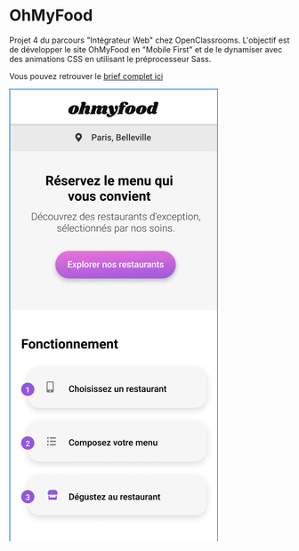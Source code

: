 # OhMyFood 

Projet 4 du parcours "Intégrateur Web" chez OpenClassrooms. 
L'objectif est de développer le site OhMyFood en "Mobile First" et de le dynamiser avec des animations CSS en utilisant le préprocesseur Sass.

Vous pouvez retrouver le [brief complet ici](https://github.com/Matthieu83600/OhMyFood/blob/main/ressources/Brief%2Bcr%C3%A9atif%2Bsite%2BOhmyfood.pdf)


![screenshot du site](./ressources/OhMyFood.png)